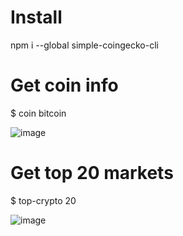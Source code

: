 # Install
npm i --global simple-coingecko-cli

# Get coin info
$ coin bitcoin

![image](https://user-images.githubusercontent.com/63795623/179023879-54c29521-2e57-4c30-93e3-f77b4f9a2c3e.png)

# Get top 20 markets
$ top-crypto 20

![image](https://user-images.githubusercontent.com/63795623/179024031-4d76baa3-1ed6-4f38-bfcc-23600cbf63d2.png)
